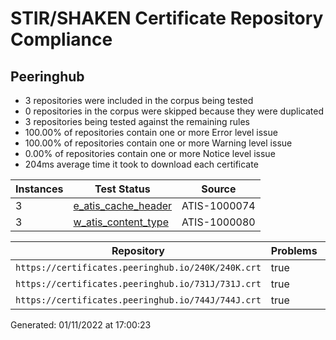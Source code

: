 # STIR/SHAKEN Certificate Repository Compliance

## Peeringhub

- 3 repositories were included in the corpus being tested
- 0 repositories in the corpus were skipped because they were duplicated
- 3 repositories being tested against the remaining rules
- 100.00% of repositories contain one or more Error level issue
- 100.00% of repositories contain one or more Warning level issue
- 0.00% of repositories contain one or more Notice level issue
- 204ms average time it took to download each certificate

| Instances | Test Status | Source |
|-----------|-------------|--------|
| 3 | [e_atis_cache_header](ISSUES/e_atis_cache_header/README.md) | ATIS-1000074 |
| 3 | [w_atis_content_type](ISSUES/w_atis_content_type/README.md) | ATIS-1000080 |

| Repository | Problems | Link |
|------------|----------|------|
| `https://certificates.peeringhub.io/240K/240K.crt` | true | [view](REPOS/fbef7c2e8e811b7a77eaed4d0166f091b162dfc1/README.md) |
| `https://certificates.peeringhub.io/731J/731J.crt` | true | [view](REPOS/305cca20409220821f086b4ea9d0669a726da5d1/README.md) |
| `https://certificates.peeringhub.io/744J/744J.crt` | true | [view](REPOS/3af0a5123d6850e5aa936da2adc555ea47a5274c/README.md) |


Generated: 01/11/2022 at 17:00:23